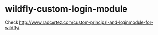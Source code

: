 wildfly-custom-login-module
===========================

Check http://www.radcortez.com/custom-principal-and-loginmodule-for-wildfly/